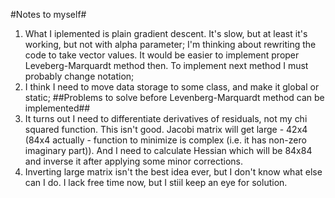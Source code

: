 #Notes to myself#
1. What I iplemented is plain gradient descent. It's slow, but at least it's working, but not with alpha parameter;
I'm thinking about rewriting the code to take vector values. It would be easier to implement proper Leveberg-Marquardt method then.
To implement next method I must probably change notation;
2. I think I need to move data storage to some class, and make it global or static;
##Problems to solve before Levenberg-Marquardt method can be implemented##
1. It turns out I need to differentiate derivatives of residuals, not my chi squared function. This isn't good. Jacobi matrix will get large - 42x4 (84x4 actually - function to minimize is complex (i.e. it has non-zero imaginary part)). And I need to calculate Hessian which will be 84x84 and inverse it after applying some minor corrections.
2. Inverting large matrix isn't the best idea ever, but I don't know what else can I do. I lack free time now, but I stiil keep an eye for solution. 
